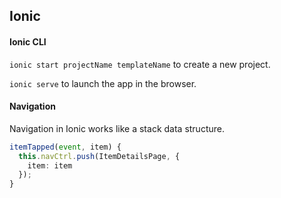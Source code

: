 ## Ionic

#### Ionic CLI

`ionic start projectName templateName` to create a new project.

`ionic serve` to launch the app in the browser.

#### Navigation

Navigation in Ionic works like a stack data structure.

```ts
itemTapped(event, item) {
  this.navCtrl.push(ItemDetailsPage, {
    item: item
  });
}
```
